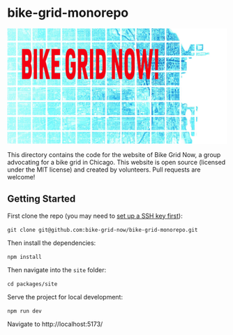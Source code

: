 # bike-grid-monorepo

<img src='packages/site/src/static/assets/event_banner.jpg'><br>

This directory contains the code for the website of Bike Grid Now, a group advocating for a bike grid in Chicago. This website is open source (licensed under the MIT license) and created by volunteers. Pull requests are welcome!

## Getting Started

First clone the repo (you may need to <a href="https://docs.github.com/en/authentication/connecting-to-github-with-ssh/adding-a-new-ssh-key-to-your-github-account" target="_blank">set up a SSH key first</a>):

`git clone git@github.com:bike-grid-now/bike-grid-monorepo.git`

Then install the dependencies: 

`npm install`

Then navigate into the `site` folder:

`cd packages/site`

Serve the project for local development:

`npm run dev`

Navigate to http://localhost:5173/
